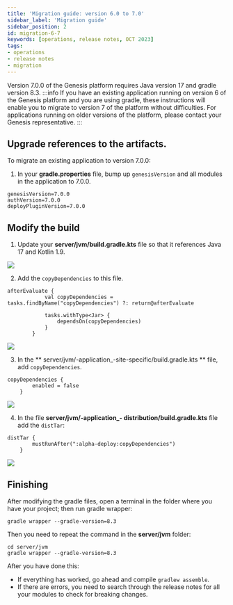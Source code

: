 ```yaml
---
title: 'Migration guide: version 6.0 to 7.0'
sidebar_label: 'Migration guide'
sidebar_position: 2
id: migration-6-7
keywords: [operations, release notes, OCT 2023]
tags:
- operations
- release notes
- migration
---
```


Version 7.0.0 of the Genesis platform requires Java version 17 and gradle version 8.3.
:::info
If you have an existing application running on version 6 of the Genesis platform and you are using gradle, these instructions will enable you to migrate to version 7 of the platform without difficulties.
For applications running on older versions of the platform, please contact your Genesis representative.
:::
## Upgrade references to the artifacts.
To migrate an existing application to version 7.0.0:
1. In your **gradle.properties** file, bump up `genesisVersion` and all modules in the application to 7.0.0.
```
genesisVersion=7.0.0
authVersion=7.0.0
deployPluginVersion=7.0.0
```
## Modify the build
1. Update your **server/jvm/build.gradle.kts** file so that it references Java 17 and Kotlin 1.9.

![](/img/java-refs.png)

2. Add the `copyDependencies` to this file.

```
afterEvaluate {
	        val copyDependencies = tasks.findByName("copyDependencies") ?: return@afterEvaluate

            tasks.withType<Jar> {
                dependsOn(copyDependencies)
            }
        }
```

![](/img/gradle-properties-copyd.png)

3. In the ** server/jvm/-application_-site-specific/build.gradle.kts ** file, add `copyDependencies`.

```
copyDependencies {
	    enabled = false
    }
```

![](/img/java-refs.png)

4. In the file **server/jvm/-application_- distribution/build.gradle.kts** file add the `distTar`:

```
distTar {
	    mustRunAfter(":alpha-deploy:copyDependencies")
    }
```

![](/img/disttar.png)

## Finishing
After modifying the gradle files, open a terminal in the folder where you have your project; then run gradle wrapper:

```
gradle wrapper --gradle-version=8.3
```
Then you need to repeat the command in the **server/jvm** folder:

```
cd server/jvm
gradle wrapper --gradle-version=8.3
```

After you have done this:
-	If everything has worked, go ahead and compile `gradlew assemble`.
-	If there are errors, you need to search through the release notes for all your modules to check for breaking changes.
